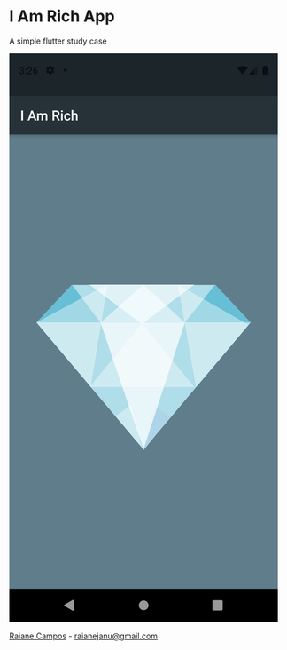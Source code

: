 # I Am Rich App
A simple flutter study case

![](Screenshot.png)


[Raiane Campos](https://www.linkedin.com/in/raiane-campos-6a225b80/) - raianejanu@gmail.com
